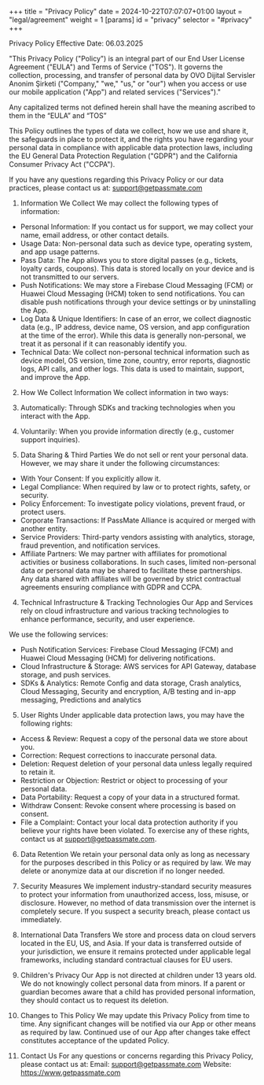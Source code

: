 +++
title = "Privacy Policy"
date = 2024-10-22T07:07:07+01:00
layout = "legal/agreement"
weight = 1
[params]
    id = "privacy"
    selector = "#privacy"
+++

Privacy Policy
Effective Date: 06.03.2025
 
"This Privacy Policy ("Policy") is an integral part of our End User License Agreement ("EULA") and Terms of Service ("TOS"). It governs the collection, processing, and transfer of personal data by OVO Dijital Servisler Anonim Şirketi ("Company," "we," "us," or "our") when you access or use our mobile application ("App") and related services ("Services")."
 
Any capitalized terms not defined herein shall have the meaning ascribed to them in the “EULA” and “TOS”
 
This Policy outlines the types of data we collect, how we use and share it, the safeguards in place to protect it, and the rights you have regarding your personal data in compliance with applicable data protection laws, including the EU General Data Protection Regulation ("GDPR") and the California Consumer Privacy Act ("CCPA").
 
If you have any questions regarding this Privacy Policy or our data practices, please contact us at: support@getpassmate.com
 
1. Information We Collect
We may collect the following types of information:
- Personal Information: If you contact us for support, we may collect your name, email address, or other contact details.
- Usage Data: Non-personal data such as device type, operating system, and app usage patterns.
- Pass Data: The App allows you to store digital passes (e.g., tickets, loyalty cards, coupons). This data is stored locally on your device and is not transmitted to our servers.
- Push Notifications: We may store a Firebase Cloud Messaging (FCM) or Huawei Cloud Messaging (HCM) token to send notifications. You can disable push notifications through your device settings or by uninstalling the App.
- Log Data & Unique Identifiers: In case of an error, we collect diagnostic data (e.g., IP address, device name, OS version, and app configuration at the time of the error). While this data is generally non-personal, we treat it as personal if it can reasonably identify you.
- Technical Data: We collect non-personal technical information such as device model, OS version, time zone, country, error reports, diagnostic logs, API calls, and other logs. This data is used to maintain, support, and improve the App.
 
2. How We Collect Information
We collect information in two ways:
1. Automatically: Through SDKs and tracking technologies when you interact with the App.
2. Voluntarily: When you provide information directly (e.g., customer support inquiries).
 
3. Data Sharing & Third Parties
We do not sell or rent your personal data. However, we may share it under the following circumstances:
- With Your Consent: If you explicitly allow it.
- Legal Compliance: When required by law or to protect rights, safety, or security.
- Policy Enforcement: To investigate policy violations, prevent fraud, or protect users.
- Corporate Transactions: If PassMate Alliance is acquired or merged with another entity.
- Service Providers: Third-party vendors assisting with analytics, storage, fraud prevention, and notification services.
- Affiliate Partners: We may partner with affiliates for promotional activities or business collaborations. In such cases, limited non-personal data or personal data may be shared to facilitate these partnerships. Any data shared with affiliates will be governed by strict contractual agreements ensuring compliance with GDPR and CCPA.
 
4. Technical Infrastructure & Tracking Technologies
Our App and Services rely on cloud infrastructure and various tracking technologies to enhance performance, security, and user experience.
 
We use the following services:
- Push Notification Services: Firebase Cloud Messaging (FCM) and Huawei Cloud Messaging (HCM) for delivering notifications.
- Cloud Infrastructure & Storage: AWS services for API Gateway, database storage, and push services.
- SDKs & Analytics: Remote Config and data storage, Crash analytics, Cloud Messaging, Security and encryption, A/B testing and in-app messaging, Predictions and analytics
 
5. User Rights
Under applicable data protection laws, you may have the following rights:
- Access & Review: Request a copy of the personal data we store about you.
- Correction: Request corrections to inaccurate personal data.
- Deletion: Request deletion of your personal data unless legally required to retain it.
- Restriction or Objection: Restrict or object to processing of your personal data.
- Data Portability: Request a copy of your data in a structured format.
- Withdraw Consent: Revoke consent where processing is based on consent.
- File a Complaint: Contact your local data protection authority if you believe your rights have been violated.
To exercise any of these rights, contact us at support@getpassmate.com.
 
6. Data Retention
We retain your personal data only as long as necessary for the purposes described in this Policy or as required by law. We may delete or anonymize data at our discretion if no longer needed.
 
7. Security Measures
We implement industry-standard security measures to protect your information from unauthorized access, loss, misuse, or disclosure. However, no method of data transmission over the internet is completely secure. If you suspect a security breach, please contact us immediately.
 
8. International Data Transfers
We store and process data on cloud servers located in the EU, US, and Asia. If your data is transferred outside of your jurisdiction, we ensure it remains protected under applicable legal frameworks, including standard contractual clauses for EU users.
 
9. Children's Privacy
Our App is not directed at children under 13 years old. We do not knowingly collect personal data from minors. If a parent or guardian becomes aware that a child has provided personal information, they should contact us to request its deletion.
 
10. Changes to This Policy
We may update this Privacy Policy from time to time. Any significant changes will be notified via our App or other means as required by law. Continued use of our App after changes take effect constitutes acceptance of the updated Policy.
 
11. Contact Us
For any questions or concerns regarding this Privacy Policy, please contact us at:
Email: support@getpassmate.com
Website: https://www.getpassmate.com